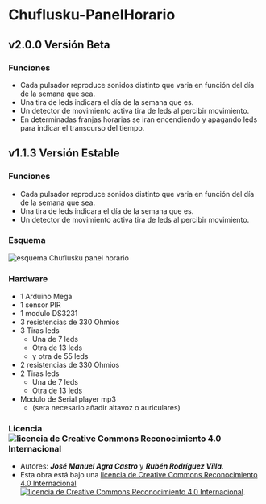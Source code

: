 # Chuflusku-PanelHorario
## v2.0.0  Versión Beta
### Funciones
 * Cada pulsador reproduce sonidos distinto que varia en función del día de la semana que sea.
 * Una tira de leds indicara el día de la semana que es.
 * Un detector de movimiento activa tira de leds al percibir movimiento.
 * En determinadas franjas horarias se iran encendiendo y apagando leds para indicar el transcurso del tiempo.
## v1.1.3  Versión Estable
### Funciones
 * Cada pulsador reproduce sonidos distinto que varia en función del día de la semana que sea.
 *  Una tira de leds indicara el día de la semana que es.
 *  Un detector de movimiento activa tira de leds al percibir movimiento.

### Esquema
![esquema Chuflusku panel horario](https://github.com/RodriguezVilla/Chuflusku-PanelHorario/blob/master/Esquematico_PanelHorario_v2-X-X_esquem%C3%A1tico.png)
### Hardware
 * 1 Arduino Mega
 * 1 sensor  PIR
 * 1 modulo DS3231
 * 3 resistencias de 330 Ohmios
 * 3 Tiras leds
    * Una de 7 leds
    * Otra de 13 leds
    * y otra de 55 leds
 * 2 resistencias de 330 Ohmios
 * 2 Tiras leds
    * Una de 7 leds
    * Otra de 13 leds
 * Modulo de Serial player mp3
    * (sera necesario añadir altavoz o auriculares)
### Licencia ![licencia de Creative Commons Reconocimiento 4.0 Internacional](https://licensebuttons.net/l/by-nc-sa/4.0/88x31.png)

 * Autores: ***José Manuel Agra Castro*** y ***Rubén Rodríguez Villa***.
 * Esta obra está bajo una <a rel="license" href="http://creativecommons.org/licenses/by/4.0/">licencia de Creative Commons Reconocimiento 4.0 Internacional ![licencia de Creative Commons Reconocimiento 4.0 Internacional](https://licensebuttons.net/l/by-nc-sa/4.0/88x31.png)</a>.
